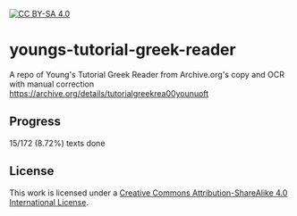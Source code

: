 [![CC BY-SA 4.0][cc-by-sa-image]][cc-by-sa]

[cc-by-sa]: http://creativecommons.org/licenses/by-sa/4.0/
[cc-by-sa-image]: https://licensebuttons.net/l/by-sa/4.0/88x31.png
[cc-by-sa-shield]: https://img.shields.io/badge/License-CC%20BY--SA%204.0-lightgrey.svg

# youngs-tutorial-greek-reader
A repo of Young's Tutorial Greek Reader from Archive.org's copy and OCR with manual correction https://archive.org/details/tutorialgreekrea00younuoft

## Progress
15/172 (8.72%) texts done

## License
This work is licensed under a [Creative Commons Attribution-ShareAlike 4.0 International License](http://creativecommons.org/licenses/by-sa/4.0/).